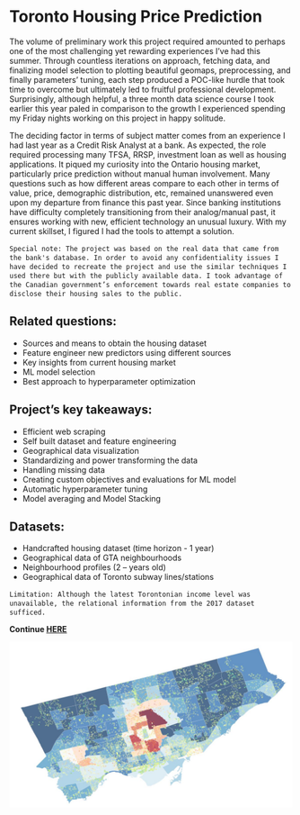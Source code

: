 # Toronto Housing Price Prediction # 

The volume of preliminary work this project required amounted to perhaps one of the most challenging yet rewarding experiences I’ve had this summer. Through countless iterations on approach, fetching data, and finalizing model selection to plotting beautiful geomaps, preprocessing, and finally parameters’ tuning, each step produced a POC-like hurdle that took time to overcome but ultimately led to fruitful professional development. Surprisingly, although helpful, a three month data science course I took earlier this year paled in comparison to the growth I experienced spending my Friday nights working on this project in happy solitude.

The deciding factor in terms of subject matter comes from an experience I had last year as a Credit Risk Analyst at a bank. As expected, the role required processing many TFSA, RRSP, investment loan as well as housing applications. It piqued my curiosity into the Ontario housing market, particularly price prediction without manual human involvement. Many questions such as how different areas compare to each other in terms of value, price, demographic distribution, etc, remained unanswered even upon my departure from finance this past year. Since banking institutions have difficulty completely transitioning from their analog/manual past, it ensures working with new, efficient technology an unusual luxury. With my current skillset, I figured I had the tools to attempt a solution.

```
Special note: The project was based on the real data that came from the bank's database. In order to avoid any confidentiality issues I have decided to recreate the project and use the similar techniques I used there but with the publicly available data. I took advantage of the Canadian government’s enforcement towards real estate companies to disclose their housing sales to the public.
```
## Related questions: ##

- Sources and means to obtain the housing dataset
- Feature engineer new predictors using different sources
- Key insights from current housing market
- ML model selection
- Best approach to hyperparameter optimization

## Project’s key takeaways: ##

- Efficient web scraping
- Self built dataset and feature engineering
- Geographical data visualization
- Standardizing and power transforming the data
- Handling missing data
- Creating custom objectives and evaluations for ML model
- Automatic hyperparameter tuning
- Model averaging and Model Stacking

## Datasets: ##

- Handcrafted housing dataset (time horizon - 1 year)
- Geographical data of GTA neighbourhoods
- Neighbourhood profiles (2 – years old)
- Geographical data of Toronto subway lines/stations

```
Limitation: Although the latest Torontonian income level was unavailable, the relational information from the 2017 dataset sufficed.
```
**Continue [HERE](https://nbviewer.jupyter.org/github/SlavOK400/Toronto-housing-price-prediction/blob/master/GTA_housing.ipynb)**

 <img src="readme_intro_pic.jpg">
 
